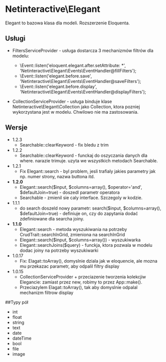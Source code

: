 Netinteractive\Elegant
=====================

Elegant to bazowa klasa dla modeli. Rozszerzenie Eloquenta.

## Usługi
- FiltersServiceProvider - usługa dostarcza 3 mechanizmów filtrów dla modelu:
    +   \Event::listen('eloquent.elegant.after.setAttribute: *', 'Netinteractive\Elegant\Events\EventHandler@fillFilters');
    +	\Event::listen('elegant.before.save', 'Netinteractive\Elegant\Events\EventHandler@saveFilters');
    +	\Event::listen('elegant.before.display', 'Netinteractive\Elegant\Events\EventHandler@displayFilters');

- CollectionServiceProvider - usługa binduje klase Netinteractive\Elegant\Collection jako Collection, ktora pozniej wykorzystana jest w modelu. Chwilowo nie ma zastosowania.

## Wersje
- 1.2.3
    + Searchable::clearKeyword - fix bledu z trim
- 1.2.2
    + Searchable::clearKeyword - funckaj do oszyczania danych dla where. narazie trimuje. uzyta we wszystkich metodach Searchable.
- 1.2.1
    + Fix Elegant::search - byl problem, jesli trafialy jakies parametry jak np. numer strony, nazwa buttona itd.
- **1.2.0**
    + Elegant::search($input, $columns=array(), $operator='and', $defaultJoin=true) - doszedl parametr operatora
    + Searchable - zmienil sie caly interface. Szczegoly w kodzie.
- 1.1.1
    + do search doszeld nowy parametr: search($input, $columns=array(), $defaultJoin=true) - definiuje on, czy do zapytania dodać zdefiniowane dla searcha joiny.
- **1.1.0**
    + Elegant::search - metoda wyszukiwania na potrzeby CrudTrait::searchInGrid, zmieniona na searchInGrid
    + Elegant::search($input, $columns=array()) - wyszukiwarka
    + Elegant::searchJoins($query) - funckja, ktora pozwala w modelu dodac joiny na potrzeby wyszukiwarki
- 1.0.17
    + Fix: Elagat::toArray(), domyslnie dziala jak w eloquencie, ale mozna mu przekazac parametr, aby odpalil filtry display
- 1.0.15
    +   CollectionServiceProvider + przeciazenie tworzenia kolekcjiw Elegancie: zamiast przez new, robimy to przez App::make().
    +   Przeciazylem Elagat::toArray(), tak aby domyslnie odpalal mechanizm filtrow display


##Typy pół

- int
- float
- string
- text
- date
- dateTime
- bool
- file
- image

